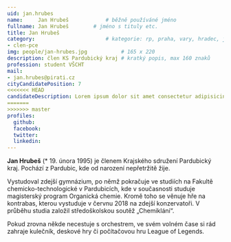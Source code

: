 ```yaml
---
uid: jan.hrubes
name:     Jan Hrubeš      		# běžně používáné jméno
fullname: Jan Hrubeš		# jméno s tituly etc.
title: Jan Hrubeš
category:                 		# kategorie: rp, praha, vary, hradec, jmk, senat
- clen-pce
img: people/jan-hrubes.jpg           # 165 x 220
description: člen KS Pardubický kraj # kratký popis, max 160 znaků
profession: student VŠCHT
mail:
- jan.hrubes@pirati.cz
cityCandidatePosition: 7
<<<<<<< HEAD
candidateDescription: Lorem ipsum dolor sit amet consectetur adipisicing elit. Molestias accusamus quidem ducimus, corrupti omnis veniam. Voluptas ipsum excepturi accusantium provident reiciendis tempora consequuntur, voluptatum optio magni molestiae cumque cupiditate eaque?
=======
>>>>>>> master
profiles:
  github:
  facebook:
  twitter:
  linkedin:
---
```

**Jan Hrubeš** (* 19. února 1995) je členem Krajského sdružení Pardubický kraj. Pochází z Pardubic, kde od narození nepřetržitě žije.

Vystudoval zdejší gymnázium, po němž pokračuje ve studiích na Fakultě chemicko-technologické v Pardubicích, kde v současnosti studuje magisterský program Organická chemie. Kromě toho se věnuje hře na kontrabas, kterou vystuduje v červnu 2018 na zdejší konzervatoři. V průběhu studia založil středoškolskou soutěž „Chemiklání“.

Pokud zrovna někde necestuje s orchestrem, ve svém volném čase si rád zahraje kulečník, deskové hry či počítačovou hru League of Legends.
